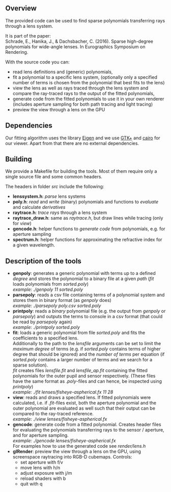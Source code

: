 Overview
------------------------
The provided code can be used to find sparse polynomials transferring rays
through a lens system.

It is part of the paper:  
Schrade, E., Hanika, J., & Dachsbacher, C. (2016). Sparse high-degree polynomials
for wide-angle lenses. In Eurographics Symposium on Rendering.

With the source code you can:

- read lens definitions and (generic) polynomials,
- fit a polynomial to a specific lens system, 
  (optionally only a specified number of terms is chosen from the polynomial
  that best fits to the lens)
- view the lens as well as rays traced through the lens system and compare the
  ray-traced rays to the output of the fitted polynomials,
- generate code from the fitted polynomials to use it in your own renderer
  (includes aperture sampling for both path tracing and light tracing)
- preview the view through a lens on the GPU

Dependencies
------------------------
Our fitting algorithm uses the library [Eigen](http://eigen.tuxfamily.org) and
we use [GTK+](http://www.gtk.org/) and [cairo](https://www.cairographics.org/)
for our viewer. Apart from that there are no external dependencies.


Building
------------------------
We provide a Makefile for building the tools. Most of them require only a single
source file and some common headers.

The headers in folder _src_ include the following:

- __lenssystem.h__: _parse_ lens systems
- __poly.h__: _read_ and _write_ (binary) polynomials and functions to _evaluate_ and
  calculate _derivatives_
- __raytrace.h__: _trace rays_ through a lens system
- __raytrace_draw.h__: same as _raytrace.h_, but draw lines while tracing (only
  for _view_)
- __gencode.h__: helper functions to _generate code_ from polynomials, e.g. for
  aperture sampling
- __spectrum.h__: helper functions for approximating the refractive index for a
  given wavelength.

Description of the tools
------------------------
- __genpoly__: generates a generic polynomial with terms up to a defined _degree_
    and stores the polynomial to a binary file at a given _path_
    (_fit_ loads polynomials from _sorted.poly_)  
    _example: ./genpoly 11 sorted.poly_
- __parsepoly__: reads a csv file containing terms of a polynomial system and
    stores them in binary format (as _genpoly_ does)  
    _example: ./parsepoly poly.csv sorted.poly_
- __printpoly__: reads a _binary_ polynomial file (e.g. the output from _genpoly_
    or _parsepoly_) and outputs the terms to console in a csv format (that could
    be read by _parsepoly_ again)  
    _example: ./printpoly sorted.poly_
- __fit__: loads a generic polynomial from file _sorted.poly_ and fits the
    coefficients to a specified lens.  
    Additionally to the path to the _lensfile_ arguments can be set to limit
    the _maximum degree_ of terms (e.g. if _sorted.poly_ contains terms of higher
    degree that should be ignored) and the _number of terms_ per equation (if 
    _sorted.poly_ contains a larger number of terms and we search for a sparse
    solution).  
    _fit_ creates files _lensfile.fit_ and _lensfile\_ap.fit_ containing the
    fitted polynomials for the outer pupil and sensor respectively. (These files
    have the same format as _.poly_-files and can hence, be inspected using
    _printpoly_)  
    _example: ./fit lenses/fisheye-aspherical.fx 11 28_
- __view__: reads and draws a specified lens. If fitted polynomials were calculated,
    i.e. if _.fit_-files exist, both the aperture polynomial and the outer polynomial
    are evaluated as well such that their output can be compared to the ray-traced
    reference.  
    _example: ./view lenses/fisheye-aspherical.fx_
- __gencode__: generate code from a fitted polynomial. Creates header files for
    evaluating the polynomials transferring rays to the sensor / aperture, and
    for aperture sampling.  
    _example: ./gencode lenses/fisheye-aspherical.fx_  
    For examples how to use the generated code see _render/lens.h_
- __glRender__: preview the view through a lens on the GPU, using screenspace
    raytracing into RGB-D cubemaps.
    Controls:
     - set aperture with f/v
     - move lens with h/n
     - adjust exposure with j/m
     - reload shaders with b
     - quit with q
